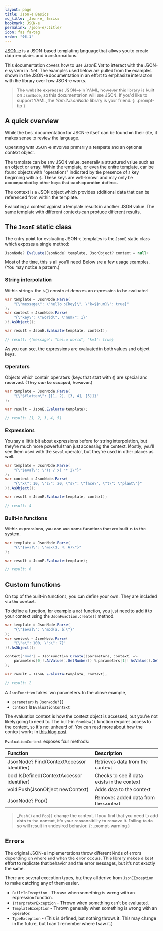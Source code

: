 ```yaml
---
layout: page
title: Json-e Basics
md_title: _Json-e_ Basics
bookmark: JSON-e
permalink: /json-e/:title/
icon: fas fa-tag
order: "06.1"
---
```


[JSON-e](https://json-e.js.org/) is a JSON-based templating language that allows you to create data templates and transformations.

This documentation covers how to use _JsonE.Net_ to interact with the JSON-e system in .Net.  The examples used below are pulled from the examples shown in the JSON-e documentation in an effort to emphasize interaction with the library over how JSON-e works.

> The website expresses JSON-e in YAML, however this library is built on `JsonNode`, so this documentation will use JSON.  If you'd like to support YAML, the _Yaml2JsonNode_ library is your friend.
{: .prompt-tip }

## A quick overview

While the best documentation for JSON-e itself can be found on their site, it makes sense to review the language.

Operating with JSON-e involves primarily a template and an optional context object.

The template can be any JSON value, generally a structured value such as an object or array.  Within the template, or even the entire template, can be found objects with "operations" indicated by the presence of a key beginning with a `$`.  These keys are well-known and may only be accompanied by other keys that each operation defines.

The context is a JSON object which provides additional data that can be referenced from within the template.

Evaluating a context against a template results in another JSON value.  The same template with different contexts can produce different results.

## The `JsonE` static class

The entry point for evaluating JSON-e templates is the `JsonE` static class which exposes a single method:

```c#
JsonNode? Evaluate(JsonNode? template, JsonObject? context = null)
```

Most of the time, this is all you'll need.  Below are a few usage examples.  (You may notice a pattern.)

### String interpolation

Within strings, the `${}` construct denotes an expression to be evaluated.

```c#
var template = JsonNode.Parse(
    "{\"message\": \"hello ${key}\", \"k=${num}\": true}"
);
var context = JsonNode.Parse(
    "{\"key\": \"world\", \"num\": 1}"
)!.AsObject();

var result = JsonE.Evaluate(template, context);

// result: {"message": "hello world", "k=1": true}
```

As you can see, the expressions are evaluated in both values and object keys.

### Operators

Objects which contain operators (keys that start with `$`) are special and reserved.  (They _can_ be escaped, however.)

```c#
var template = JsonNode.Parse(
    "{\"$flatten\": [[1, 2], [3, 4], [5]]}"
);

var result = JsonE.Evaluate(template);

// result: [1, 2, 3, 4, 5]
```

### Expressions

You say a little bit about expressions before for string interpolation, but they're much more powerful than just accessing the context.  Mostly, you'll see them used with the `$eval` operator, but they're used in other places as well.

```c#
var template = JsonNode.Parse(
    "{\"$eval\": \"(z / x) ** 2\"}"
);
var context = JsonNode.Parse(
    "{\"x\": 10, \"z\": 20, \"s\": \"face\", \"t\": \"plant\"}"
)!.AsObject();

var result = JsonE.Evaluate(template, context);

// result: 4
```

### Built-in functions

Within expressions, you can use some functions that are built in to the system.

```c#
var template = JsonNode.Parse(
    "{\"$eval\": \"max(2, 4, 6)\"}"
);

var result = JsonE.Evaluate(template);

// result: 6
```

## Custom functions

On top of the built-in functions, you can define your own.  They are included via the context.

To define a function, for example a `mod` function, you just need to add it to your context using the `JsonFunction.Create()` method.

```c#
var template = JsonNode.Parse(
    "{\"$eval\": \"mod(a, b)\"}"
);
var context = JsonNode.Parse(
    "{\"a\": 100, \"b\": 7}"
)!.AsObject();

context["mod"] = JsonFunction.Create((parameters, context) =>
    parameters[0]!.AsValue().GetNumber() % parameters[1]!.AsValue().GetNumber()
);

var result = JsonE.Evaluate(template, context);

// result: 2
```

A `JsonFunction` takes two parameters.  In the above example,

- `parameters` is `JsonNode?[]`
- `context` is `EvaluationContext`

The evaluation context is how the context object is accessed, but you're not likely going to need to.  The built-in `fromNow()` function requires access to the context, so it's not unheard of.  You can read more about how the context works in [this blog post](https://blog.json-everything.net/posts/json-e/#the-context).

`EvaluationContext` exposes four methods:

|Function| Description|
|:--|:--|
|JsonNode? Find(ContextAccessor identifier)|Retrieves data from the context|
|bool IsDefined(ContextAccessor identifier)|Checks to see if data exists in the context|
|void Push(JsonObject newContext)|Adds data to the context|
|JsonNode? Pop()|Removes added data from the context|

> _`Push()` and `Pop()` change the context.  If you find that you need to add data to the context, it's your responsibility to remove it.  Failing to do so will result in undesired behavior.
{: .prompt-warning }

## Errors

The original JSON-e implementations throw different kinds of errors depending on where and when the error occurs.  This library makes a best effort to replicate that behavior and the error messages, but it's not exactly the same.

There are several exception types, but they all derive from `JsonEException` to make catching any of them easier.

- `BuiltInException` - Thrown when something is wrong with an expression function.
- `InterpreterException` - Thrown when something can't be evaluated.
- `TemplateException` - Thrown generally when something is wrong with an operator.
- `TypeException` - (This is defined, but nothing throws it.  This may change in the future, but I can't remember where I saw it.)

